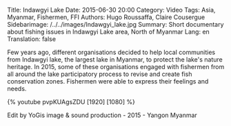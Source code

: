 Title: Indawgyi Lake
Date: 2015-06-30 20:00
Category: Video
Tags: Asia, Myanmar, Fishermen, FFI
Authors: Hugo Roussaffa, Claire Cousergue
Sidebarimage: /../../images/Indawgyi_lake.jpg
Summary: Short documentary about fishing issues in Indawgyi Lake area, North of Myanmar
Lang: en
Translation: false

Few years ago, different organisations decided to help local communities from Indawgyi lake, 
the largest lake in Myanmar, to protect the lake's nature heritage.
In 2015, some of these organisations engaged with fishermen from all around the lake participatory process to revise and create fish conservation zones.
Fishermen were able to express their feelings and needs.

{% youtube pvpKUAgsZDU [1920] [1080] %}

Edit by YoGis image & sound production - 2015 - Yangon Myanmar